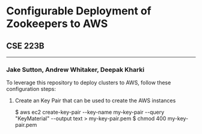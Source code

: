 # Configurable Deployment of Zookeepers to AWS 
## CSE 223B
----------------------------------------------
### Jake Sutton, Andrew Whitaker, Deepak Kharki

To leverage this repository to deploy clusters to AWS, follow these 
configuration steps:

1. Create an Key Pair that can be used to create the AWS instances 

    $ aws ec2 create-key-pair --key-name my-key-pair --query "KeyMaterial" --output text > my-key-pair.pem
    $ chmod 400 my-key-pair.pem



